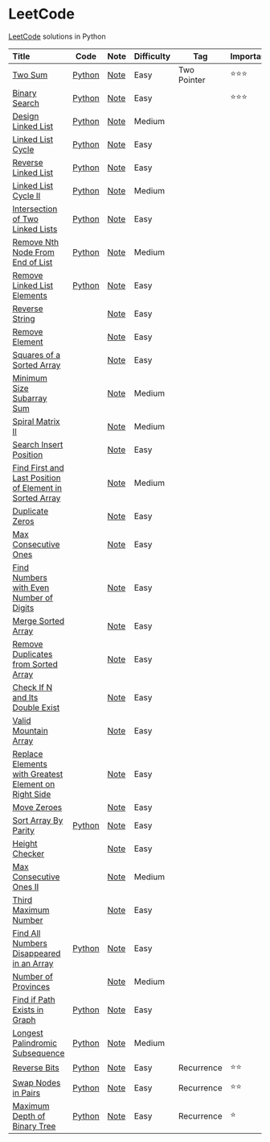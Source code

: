 # LeetCode

[LeetCode](https://leetcode.com/) solutions in Python

| Title                                                        | Code                                                         | Note                                                         | Difficulty | Tag         | Important          |
| :----------------------------------------------------------- | ------------------------------------------------------------ | ------------------------------------------------------------ | ---------- | ----------- | ------------------ |
| [Two Sum](https://leetcode.com/problems/two-sum)             | [Python](001.%20Two%20Sum/solution.py)                       | [Note](001.%20Two%20Sum)                                     | Easy       | Two Pointer | :star::star::star: |
| [Binary Search](https://leetcode.com/problems/binary-search/) | [Python](704.%20Binary%20Search/solution.py)                 | [Note](704.%20Binary%20Search)                               | Easy       |             | :star::star::star: |
| [Design Linked List](https://leetcode.com/problems/design-linked-list/) | [Python](707.%20Design%20Linked%20List/solution.py)          | [Note](707.%20Design%20Linked%20List)                        | Medium     |             |                    |
| [Linked List Cycle](https://leetcode.com/problems/linked-list-cycle/) | [Python](141.%20Linked%20List%20Cycle/solution.py)           | [Note](141.%20Linked%20List%20Cycle)                         | Easy       |             |                    |
| [Reverse Linked List](https://leetcode.com/problems/reverse-linked-list/) | [Python](206.%20Reverse%20Linked%20List/solution.py)         | [Note](206.%20Reverse%20Linked%20List)                       | Easy       |             |                    |
| [Linked List Cycle II](https://leetcode.com/problems/linked-list-cycle-ii/) | [Python](142.%20Linked%20List%20Cycle%20II/solution.py)      | [Note](142.%20Linked%20List%20Cycle%20II)                    | Medium     |             |                    |
| [Intersection of Two Linked Lists](https://leetcode.com/problems/intersection-of-two-linked-lists/) | [Python](160.%20Intersection%20of%20Two%20Linked%20Lists/solution.py) | [Note](160.%20Intersection%20of%20Two%20Linked%20Lists)      | Easy       |             |                    |
| [Remove Nth Node From End of List](https://leetcode.com/problems/remove-nth-node-from-end-of-list/) | [Python](019.%20Remove%20Nth%20Node%20From%20End%20of%20List/solution.py) | [Note](019.%20Remove%20Nth%20Node%20From%20End%20of%20List)  | Medium     |             |                    |
| [Remove Linked List Elements](https://leetcode.com/problems/remove-linked-list-elements/) | [Python](203.%20Remove%20Linked%20List%20Elements/solution.py) | [Note](203.%20Remove%20Linked%20List%20Elements)             | Easy       |             |                    |
| [Reverse String](https://leetcode.com/problems/reverse-string/) |                                                              | [Note](344.%20Reverse%20String)                              | Easy       |             |                    |
| [Remove Element](https://leetcode.com/problems/remove-element/) |                                                              | [Note](027.%20Remove%20Element)                              | Easy       |             |                    |
| [Squares of a Sorted Array](https://leetcode.com/problems/squares-of-a-sorted-array/) |                                                              | [Note](977.%20Squares%20of%20a%20Sorted%20Array)             | Easy       |             |                    |
| [Minimum Size Subarray Sum](https://leetcode.com/problems/minimum-size-subarray-sum/) |                                                              | [Note](209.%20Minimum%20Size%20Subarray%20Sum)               | Medium     |             |                    |
| [Spiral Matrix II](https://leetcode.com/problems/spiral-matrix-ii/) |                                                              | [Note](059.%20Spiral%20Matrix%20II)                          | Medium     |             |                    |
| [Search Insert Position](https://leetcode.com/problems/search-insert-position/) |                                                              | [Note](035.%20Search%20Insert%20Position)                    | Easy       |             |                    |
| [Find First and Last Position of Element in Sorted Array](https://leetcode.com/problems/find-first-and-last-position-of-element-in-sorted-array/) |                                                              | [Note](034.%20Find%20First%20and%20Last%20Position%20of%20Element%20in%20Sorted%20Array) | Medium     |             |                    |
| [Duplicate Zeros](https://leetcode.com/problems/duplicate-zeros/) |                                                              | [Note](1089.%20Duplicate%20Zeros)                            | Easy       |             |                    |
| [Max Consecutive Ones](https://leetcode.com/problems/max-consecutive-ones/) |                                                              | [Note](485.%20Max%20Consecutive%20Ones)                      | Easy       |             |                    |
| [Find Numbers with Even Number of Digits](https://leetcode.com/problems/find-numbers-with-even-number-of-digits/) |                                                              | [Note](1295.%20Find%20Numbers%20with%20Even%20Number%20of%20Digits) | Easy       |             |                    |
| [Merge Sorted Array](https://leetcode.com/problems/merge-sorted-array/) |                                                              | [Note](088.%20Merge%20Sorted%20Array)                        | Easy       |             |                    |
| [Remove Duplicates from Sorted Array](https://leetcode.com/problems/remove-duplicates-from-sorted-array/) |                                                              | [Note](026.%20Remove%20Duplicates%20from%20Sorted%20Arrayy)  | Easy       |             |                    |
| [Check If N and Its Double Exist](https://leetcode.com/problems/check-if-n-and-its-double-exist/) |                                                              | [Note](1346.%20Check%20If%20N%20and%20Its%20Double%20Exist)  | Easy       |             |                    |
| [Valid Mountain Array](https://leetcode.com/problems/valid-mountain-array/) |                                                              | [Note](941.%20Valid%20Mountain%20Array)                      | Easy       |             |                    |
| [Replace Elements with Greatest Element on Right Side](https://leetcode.com/problems/replace-elements-with-greatest-element-on-right-side//) |                                                              | [Note](1299.%20Replace%20Elements%20with%20Greatest%20Element%20on%20Right%20Side) | Easy       |             |                    |
| [Move Zeroes](https://leetcode.com/problems/move-zeroes/)    |                                                              | [Note](283.%20Move%20Zeroes)                                 | Easy       |             |                    |
| [Sort Array By Parity](https://leetcode.com/problems/sort-array-by-parity/) | [Python](905.%20Sort%20Array%20By%20Parity/solution.py)      | [Note](905.%20Sort%20Array%20By%20Parity)                    | Easy       |             |                    |
| [Height Checker](https://leetcode.com/problems/height-checker/) |                                                              | [Note](1051.%20Height%20Checker)                             | Easy       |             |                    |
| [Max Consecutive Ones II](https://leetcode.com/problems/max-consecutive-ones-ii/) |                                                              | [Note](487.%20Max%20Consecutive%20Ones%20II)                 | Medium     |             |                    |
| [Third Maximum Number](https://leetcode.com/problems/third-maximum-number/) |                                                              | [Note](414.%20Third%20Maximum%20Number)                      | Easy       |             |                    |
| [Find All Numbers Disappeared in an Array](https://leetcode.com/problems/find-all-numbers-disappeared-in-an-array/) | [Python](448.%20Find%20All%20Numbers%20Disappeared%20in%20an%20Array/solution.py) | [Note](448.%20Find%20All%20Numbers%20Disappeared%20in%20an%20Arrayr) | Easy       |             |                    |
| [Number of Provinces](https://leetcode.com/problems/number-of-provinces/) |                                                              | [Note](547.%20Number%20of%20Provinces)                       | Medium     |             |                    |
| [Find if Path Exists in Graph](https://leetcode.com/problems/find-if-path-exists-in-graph/) | [Python](1971.%20Find%20if%20Path%20Exists%20in%20Graph/solution.py) | [Note](1971.%20Find%20if%20Path%20Exists%20in%20Graph)       | Easy       |             |                    |
| [Longest Palindromic Subsequence](https://leetcode.com/problems/longest-palindromic-subsequence/) | [Python](516.%20Longest%20Palindromic%20Subsequence/solution.py) | [Note](516.%20Longest%20Palindromic%20Subsequence)           | Medium     |             |                    |
| [Reverse Bits](https://leetcode.com/problems/reverse-bits/)  | [Python](190.%20Reverse%20Bits/solution.py)                  | [Note](190.%20Reverse%20Bits)                                | Easy       | Recurrence  | :star::star:       |
| [Swap Nodes in Pairs](https://leetcode.com/problems/swap-nodes-in-pairs/) | [Python](24.%20Swap%20Nodes%20in%20Pairs/solution.py)        | [Note](24.%20Swap%20Nodes%20in%20Pairs)                      | Easy       | Recurrence  | :star::star:       |
| [Maximum Depth of Binary Tree](https://leetcode.com/problems/maximum-depth-of-binary-tree/) | [Python](104.%20Maximum%20Depths%20of%20Binary%20Tree/solution.py) | [Note](104.%20Maximum%20Depths%20of%20Binary%20Tree)         | Easy       | Recurrence  | :star:             |


